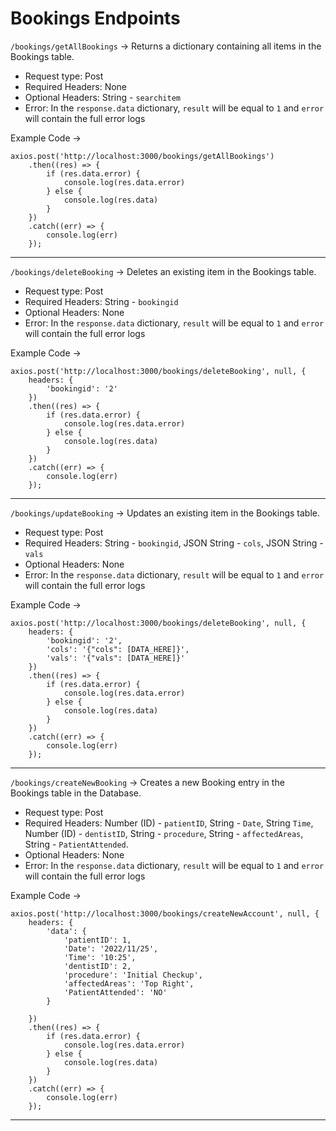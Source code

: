 # Bookings Endpoints

`/bookings/getAllBookings` -> Returns a dictionary containing all items in the Bookings table.

- Request type: Post
- Required Headers: None
- Optional Headers: String - `searchitem`
- Error: In the `response.data` dictionary, `result` will be equal to `1` and `error` will contain the full error logs

Example Code -> 
```
axios.post('http://localhost:3000/bookings/getAllBookings')
    .then((res) => {
        if (res.data.error) {
            console.log(res.data.error)
        } else {
            console.log(res.data)
        }
    })
    .catch((err) => {
        console.log(err)
    });
```

----

`/bookings/deleteBooking` -> Deletes an existing item in the Bookings table.

- Request type: Post
- Required Headers: String - `bookingid`
- Optional Headers: None
- Error: In the `response.data` dictionary, `result` will be equal to `1` and `error` will contain the full error logs

Example Code -> 
```
axios.post('http://localhost:3000/bookings/deleteBooking', null, {
    headers: {
        'bookingid': '2'
    })
    .then((res) => {
        if (res.data.error) {
            console.log(res.data.error)
        } else {
            console.log(res.data)
        }
    })
    .catch((err) => {
        console.log(err)
    });
```

----

`/bookings/updateBooking` -> Updates an existing item in the Bookings table.

- Request type: Post
- Required Headers: String - `bookingid`, JSON String - `cols`, JSON String - `vals`
- Optional Headers: None
- Error: In the `response.data` dictionary, `result` will be equal to `1` and `error` will contain the full error logs

Example Code -> 
```
axios.post('http://localhost:3000/bookings/deleteBooking', null, {
    headers: {
        'bookingid': '2',
        'cols': '{"cols": [DATA_HERE]}',
        'vals': '{"vals": [DATA_HERE]}'
    })
    .then((res) => {
        if (res.data.error) {
            console.log(res.data.error)
        } else {
            console.log(res.data)
        }
    })
    .catch((err) => {
        console.log(err)
    });
```

----


`/bookings/createNewBooking` -> Creates a new Booking entry in the Bookings table in the Database.

- Request type: Post
- Required Headers: Number (ID) - `patientID`, String - `Date`, String `Time`, Number (ID) - `dentistID`, String - `procedure`, String - `affectedAreas`, String - `PatientAttended`.
- Optional Headers: None
- Error: In the `response.data` dictionary, `result` will be equal to `1` and `error` will contain the full error logs

Example Code -> 
```
axios.post('http://localhost:3000/bookings/createNewAccount', null, {
    headers: {
        'data': {
            'patientID': 1,
            'Date': '2022/11/25',
            'Time': '10:25',
            'dentistID': 2,
            'procedure': 'Initial Checkup',
            'affectedAreas': 'Top Right',
            'PatientAttended': 'NO'
        }

    })
    .then((res) => {
        if (res.data.error) {
            console.log(res.data.error)
        } else {
            console.log(res.data)
        }
    })
    .catch((err) => {
        console.log(err)
    });
```

----